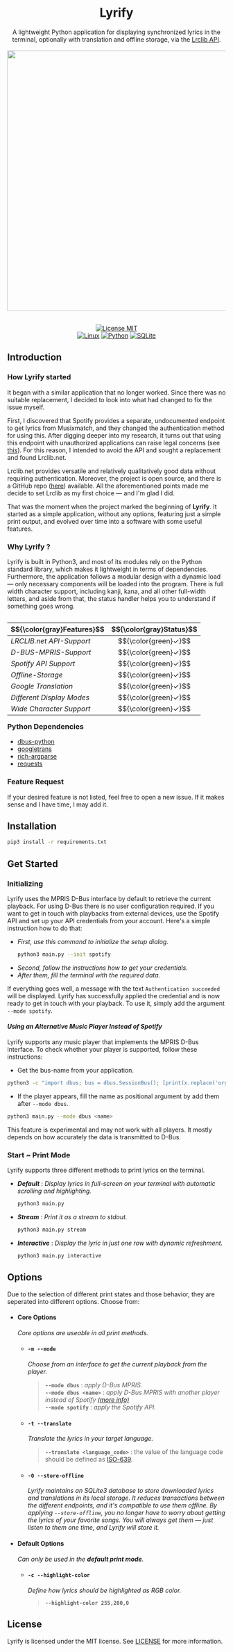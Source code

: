 
<div align="center">
<h1>Lyrify<br></h1>
A lightweight Python application for displaying synchronized lyrics in the terminal, optionally with translation and offline storage, via the <a href="https://lrclib.net">Lrclib API</a>.
<br></br>
<img src="https://github.com/user-attachments/assets/f1e977a2-a204-4bc9-882a-fffcb10d3138" width="600"></img>
<br></br>

[![License MIT](https://img.shields.io/badge/License-MIT-blue)](#)<br>
[![Linux](https://img.shields.io/badge/Linux-FCC624?logo=linux&logoColor=black)](#) [![Python](https://img.shields.io/badge/Python-3776AB?logo=python&logoColor=fff)](#) [![SQLite](https://img.shields.io/badge/SQLite-%2307405e.svg?logo=sqlite&logoColor=white)](#)

</div>




## Introduction

### How Lyrify started 

It began with a similar application that no longer worked. Since there was no suitable replacement, I decided to look into what had changed to fix the issue myself.

First, I discovered that Spotify provides a separate, undocumented endpoint to get lyrics from Musixmatch, and they changed the authentication method for using this. After digging deeper into my research, it turns out that using this endpoint with unauthorized applications can raise legal concerns (see [this](https://stackoverflow.com/a/73853859)). For this reason, I intended to avoid the API and sought a replacement and found Lrclib.net.

Lrclib.net provides versatile and relatively qualitatively good data without requiring authentication. Moreover, the project is open source, and there is a GitHub repo ([here](https://github.com/tranxuanthang/lrclib)) available. All the aforementioned points made me decide to set Lrclib as my first choice — and I'm glad I did.

That was the moment when the project marked the beginning of **Lyrify**. It started as a simple application, without any options, featuring just a simple print output, and evolved over time into a software with some useful features. 

### Why Lyrify ?

Lyrify is built in Python3, and most of its modules rely on the Python standard library, which makes it lightweight in terms of dependencies. Furthermore, the application follows a modular design with a dynamic load — only necessary components will be loaded into the program. There is full width character support, including kanji, kana, and all other full-width letters, and aside from that, the status handler helps you to understand if something goes wrong. 


<table align="right">
    <thead>
        <tr>
            <th align="center">$${\color{gray}Features}$$</th>
            <th align="center">$${\color{gray}Status}$$</th>
        </tr>
    </thead>
    <tbody>
        <tr>
            <td align="left"><i>LRCLIB.net API-Support</i></td>
            <td align="center">$${\color{green}✓}$$</td> 
        </tr>
        <tr>
            <td align="left"><i>D-BUS-MPRIS-Support</i></td>
            <td align="center">$${\color{green}✓}$$</td>          
        </tr>
        <tr>
            <td align="left"><i>Spotify API Support</i></td>
            <td align="center">$${\color{green}✓}$$</td>           
        </tr>
        <tr>
            <td align="left"><i>Offline-Storage</i></td>
            <td align="center">$${\color{green}✓}$$</td>     
        </tr>
        <tr>
            <td align="left"><i>Google Translation</i></td>
            <td align="center">$${\color{green}✓}$$</td>          
        </tr>
        <tr>
            <td align="left"><i>Different Display Modes</i></td>
            <td align="center">$${\color{green}✓}$$</td> 
        </tr>
        <tr>
            <td align="left"><i>Wide Character Support</i></td>
            <td align="center">$${\color{green}✓}$$</td>        
        </tr>
    </tbody>
</table>

### Python Dependencies 

- [dbus-python](https://pypi.org/project/dbus-python/)
- [googletrans](https://pypi.org/project/googletrans/)
- [rich-argparse](https://github.com/hamdanal/rich-argparse)
- [requests](https://github.com/psf/requests)
  
### Feature Request

If your desired feature is not listed, feel free to open a new issue. If it makes sense and I have time, I may add it.

## Installation

```bash
pip3 install -r requirements.txt
```
## Get Started
        
### Initializing

Lyrify uses the MPRIS D-Bus interface by default to retrieve the current playback. For using D-Bus there is no user configuration required. If you want to get in touch with playbacks from external devices, use the Spotify API and set up your API credentials from your account. Here's a simple instruction how to do that:

 - *First, use this command to initialize the setup dialog.*
   ```bash
   python3 main.py --init spotify
   ```
 - *Second, follow the instructions how to get your credentials.*
 - *After them, fill the terminal with the required data.*

If everything goes well, a message with the text `Authentication succeeded` will be displayed. Lyrify has successfully applied the credential and is now ready to get in touch with your playback. To use it, simply add the argument `--mode spotify`.

#### *Using an Alternative Music Player Instead of Spotify*

Lyrify supports any music player that implements the MPRIS D-Bus interface. To check whether your player is supported, follow these instructions:

 - Get the bus-name from your application. 
```bash
python3 -c "import dbus; bus = dbus.SessionBus(); [print(x.replace('org.mpris.MediaPlayer2.', '')) for x in bus.list_names() if x.startswith('org.mpris.MediaPlayer2')]"
```
 - If the player appears, fill the name as positional argument by add them after `--mode dbus`. 
```bash
python3 main.py --mode dbus <name>
```

This feature is experimental and may not work with all players. It mostly depends on how accurately the data is transmitted to D-Bus. 

### Start ~ Print Mode

Lyrify supports three different methods to print lyrics on the terminal. 

- ***Default*** : *Display lyrics in full-screen on your terminal with automatic scrolling and highlighting.*
  ```bash
  python3 main.py
  ```

- ***Stream*** : *Print it as a stream to stdout.*
  ```bash
  python3 main.py stream
  ```
  
- ***Interactive*** : *Display the lyric in just one row with dynamic refreshment.*
  ```bash
  python3 main.py interactive
  ```

## Options

Due to the selection of different print states and those behavior, they are seperated into different options. Choose from: 

- #### Core Options
  *Core options are useable in all print methods.*
  - #### **`-m --mode`**

     *Choose from an interface to get the current playback from the player.*
     > **`--mode dbus`** : *apply D-Bus MPRIS.*   
     > **`--mode dbus <name>`** : *apply D-Bus MPRIS with another player instead of Spotify [(more info)](#using-an-alternative-music-player-instead-of-spotify)*  
     > **`--mode spotify`** : *apply the Spotify API.*
  

  - #### **`-t --translate`**
  
    *Translate the lyrics in your target language.*
  
    > **`--translate <language_code>`** : the value of the language code should be defined as [ISO-639](https://cloud.google.com/translate/docs/languages).
  
  - #### **`-0 --store-offline`**
  
    *Lyrify maintains an SQLite3 database to store downloaded lyrics and translations in its local storage. It reduces transactions between the different endpoints, and it's compatible to use them offline. By applying `--store-offline`, you no longer have to worry about getting the lyrics of your favorite songs. You will always get them — just listen to them one time, and Lyrify will store it.*

- #### Default Options
  *Can only be used in the **default print mode**.*
  - #### `-c --highlight-color`
    *Define how lyrics should be highlighted as RGB color.*

    > **`--highlight-color 255,200,0`** 



## License
Lyrify is licensed under the MIT license. See [LICENSE](https://github.com/newst4rt/Lyrify/blob/main/LICENSE) for more information.
